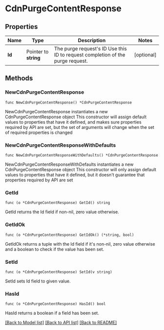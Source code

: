 # CdnPurgeContentResponse

## Properties

Name | Type | Description | Notes
------------ | ------------- | ------------- | -------------
**Id** | Pointer to **string** | The purge request&#39;s ID  Use this ID to request completion of the purge request. | [optional] 

## Methods

### NewCdnPurgeContentResponse

`func NewCdnPurgeContentResponse() *CdnPurgeContentResponse`

NewCdnPurgeContentResponse instantiates a new CdnPurgeContentResponse object
This constructor will assign default values to properties that have it defined,
and makes sure properties required by API are set, but the set of arguments
will change when the set of required properties is changed

### NewCdnPurgeContentResponseWithDefaults

`func NewCdnPurgeContentResponseWithDefaults() *CdnPurgeContentResponse`

NewCdnPurgeContentResponseWithDefaults instantiates a new CdnPurgeContentResponse object
This constructor will only assign default values to properties that have it defined,
but it doesn't guarantee that properties required by API are set

### GetId

`func (o *CdnPurgeContentResponse) GetId() string`

GetId returns the Id field if non-nil, zero value otherwise.

### GetIdOk

`func (o *CdnPurgeContentResponse) GetIdOk() (*string, bool)`

GetIdOk returns a tuple with the Id field if it's non-nil, zero value otherwise
and a boolean to check if the value has been set.

### SetId

`func (o *CdnPurgeContentResponse) SetId(v string)`

SetId sets Id field to given value.

### HasId

`func (o *CdnPurgeContentResponse) HasId() bool`

HasId returns a boolean if a field has been set.


[[Back to Model list]](../README.md#documentation-for-models) [[Back to API list]](../README.md#documentation-for-api-endpoints) [[Back to README]](../README.md)


